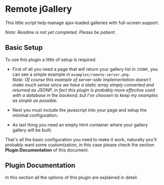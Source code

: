Remote jGallery
===============

This little script help manage ajax-loaded galleries with full-screen support.

*Note: Readme is not yet completed. Please be patient.*

Basic Setup
-----------

To use this plugin a little of setup is required.

* First of all you need a page that will return your gallery list in `JSONP`,
    you can see a simple example in `examples/remote-server.php`.    
    *Note: Of course this example of server-side implementation doesn't make
    much sense since we have a static array simply converted and returned as
    JSONP, in fact this plugin is probably more effective used with a database
    in the backend, but I've choosen to keep my examples as simple as possible.*

* Next you must include the javascript into your page and setup the minimal
    configuration:

    <script type="text/javascript" charset="utf-8" src="../remote-jgallery.jquery.js"></script>
    <script type="text/javascript">
    jQuery(window).ready(function($) {
      jQuery().remotejGallery({
        remoteURL: "http://example.com/jgallery-remote-server.php",
        wrapperID: "remote-jgallery-container"
      });
    });
    </script>
    
* As last thing you need an empty html container where your gallery gallery
    will be built:

    <div id="remote-jgallery-container"></div>


That's all the basic configuration you need to make it work, naturally you'll probably want some customization, in this case please check the section **Plugin Documentation** of this document.



Plugin Documentation
--------------------

In this section all the options of this plugin are explained in detail.